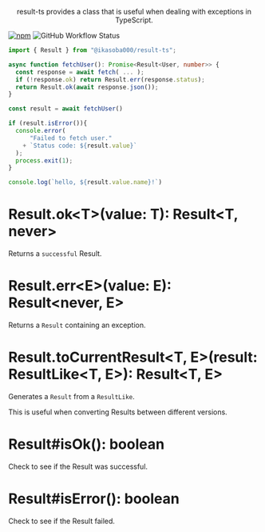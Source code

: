 <p align="center">
result-ts provides a class that is useful when dealing with exceptions in TypeScript.
</p>

[![npm](https://img.shields.io/npm/v/@ikasoba000/result-ts?style=flat-square)](https://www.npmjs.com/package/@ikasoba000/parsing)
![GitHub Workflow Status](https://img.shields.io/github/actions/workflow/status/ikasoba/result-ts/test.yaml?label=test&style=flat-square)

```ts
import { Result } from "@ikasoba000/result-ts";

async function fetchUser(): Promise<Result<User, number>> {
  const response = await fetch( ... );
  if (!response.ok) return Result.err(response.status);
  return Result.ok(await response.json());
}

const result = await fetchUser()

if (result.isError()){
  console.error(
      "Failed to fetch user."
    + `Status code: ${result.value}`
  );
  process.exit(1);
}

console.log(`hello, ${result.value.name}!`)
```

# Result.ok&lt;T>(value: T): Result&lt;T, never>

Returns a `successful` Result.

# Result.err&lt;E>(value: E): Result&lt;never, E>

Returns a `Result` containing an exception.

# Result.toCurrentResult&lt;T, E>(result: ResultLike&lt;T, E>): Result&lt;T, E>

Generates a `Result` from a `ResultLike`.

This is useful when converting Results between different versions.

# Result#isOk(): boolean

Check to see if the Result was successful.

# Result#isError(): boolean

Check to see if the Result failed.
